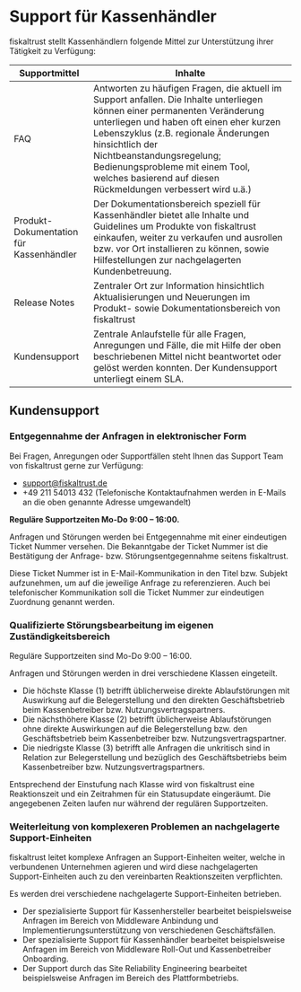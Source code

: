 # Support für Kassenhändler

fiskaltrust stellt Kassenhändlern folgende Mittel zur Unterstützung ihrer Tätigkeit zu Verfügung:

| Supportmittel                           | Inhalte                                                      |
| --------------------------------------- | ------------------------------------------------------------ |
| FAQ                                     | Antworten zu häufigen Fragen, die aktuell im Support anfallen. Die Inhalte unterliegen können einer permanenten Veränderung unterliegen und haben oft einen eher kurzen Lebenszyklus (z.B. regionale Änderungen hinsichtlich der Nichtbeanstandungsregelung; Bedienungsprobleme mit einem Tool, welches basierend auf diesen Rückmeldungen verbessert wird u.ä.) |
| Produkt-Dokumentation für Kassenhändler | Der Dokumentationsbereich speziell für Kassenhändler bietet alle Inhalte und Guidelines um Produkte von fiskaltrust einkaufen, weiter zu verkaufen und ausrollen bzw. vor Ort installieren zu können, sowie Hilfestellungen zur nachgelagerten Kundenbetreuung. |
| Release Notes                           | Zentraler Ort zur Information hinsichtlich Aktualisierungen und Neuerungen im Produkt- sowie Dokumentationsbereich von fiskaltrust |
| Kundensupport                           | Zentrale Anlaufstelle für alle Fragen, Anregungen und Fälle, die mit Hilfe der oben beschriebenen Mittel nicht beantwortet oder gelöst werden konnten. Der Kundensupport unterliegt einem SLA. |

## Kundensupport

### Entgegennahme der Anfragen in elektronischer Form 

Bei Fragen, Anregungen oder Supportfällen steht Ihnen das Support Team von fiskaltrust gerne zur Verfügung:

- [support@fiskaltrust.de](mailto:support@fiskaltrust.de) 
- +49 211 54013 432 (Telefonische Kontaktaufnahmen werden in E-Mails an die oben genannte Adresse umgewandelt)

**Reguläre Supportzeiten Mo-Do 9:00 – 16:00.**

Anfragen und Störungen werden bei Entgegennahme mit einer eindeutigen Ticket Nummer versehen. Die Bekanntgabe der Ticket Nummer ist die Bestätigung der Anfrage- bzw. Störungsentgegennahme seitens fiskaltrust. 

Diese Ticket Nummer ist in E-Mail-Kommunikation in den Titel bzw. Subjekt aufzunehmen, um auf die jeweilige Anfrage zu referenzieren. Auch bei telefonischer Kommunikation soll die Ticket Nummer zur eindeutigen Zuordnung genannt werden. 

### Qualifizierte Störungsbearbeitung im eigenen Zuständigkeitsbereich 

Reguläre Supportzeiten sind Mo-Do 9:00 – 16:00. 

Anfragen und Störungen werden in drei verschiedene Klassen eingeteilt. 

- Die höchste Klasse (1) betrifft üblicherweise direkte Ablaufstörungen mit Auswirkung auf die Belegerstellung und den direkten Geschäftsbetrieb beim Kassenbetreiber bzw. Nutzungsvertragspartners. 
- Die nächsthöhere Klasse (2) betrifft üblicherweise Ablaufstörungen ohne direkte Auswirkungen auf die Belegerstellung bzw. den Geschäftsbetrieb beim Kassenbetreiber bzw. Nutzungsvertragspartner. 
- Die niedrigste Klasse (3) betrifft alle Anfragen die unkritisch sind in Relation zur Belegerstellung und bezüglich des Geschäftsbetriebs beim Kassenbetreiber bzw. Nutzungsvertragspartners. 

Entsprechend der Einstufung nach Klasse wird von fiskaltrust eine Reaktionszeit und ein Zeitrahmen für ein Statusupdate eingeräumt. Die angegebenen Zeiten laufen nur während der regulären Supportzeiten. 

### Weiterleitung von komplexeren Problemen an nachgelagerte Support-Einheiten 

fiskaltrust leitet komplexe Anfragen an Support-Einheiten weiter, welche in verbundenen Unternehmen agieren und wird diese nachgelagerten Support-Einheiten auch zu den vereinbarten Reaktionszeiten verpflichten. 

Es werden drei verschiedene nachgelagerte Support-Einheiten betrieben. 

- Der spezialisierte Support für Kassenhersteller bearbeitet beispielsweise Anfragen im Bereich von Middleware Anbindung und Implementierungsunterstützung von verschiedenen Geschäftsfällen.
- Der spezialisierte Support für Kassenhändler bearbeitet beispielsweise Anfragen im Bereich von Middleware Roll-Out und Kassenbetreiber Onboarding. 
- Der Support durch das Site Reliability Engineering bearbeitet beispielsweise Anfragen im Bereich des Plattformbetriebs. 